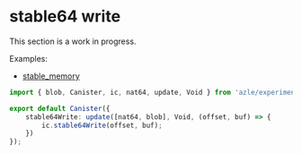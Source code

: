 # stable64 write

This section is a work in progress.

Examples:

-   [stable_memory](https://github.com/demergent-labs/azle/tree/main/examples/stable_memory)

```typescript
import { blob, Canister, ic, nat64, update, Void } from 'azle/experimental';

export default Canister({
    stable64Write: update([nat64, blob], Void, (offset, buf) => {
        ic.stable64Write(offset, buf);
    })
});
```
